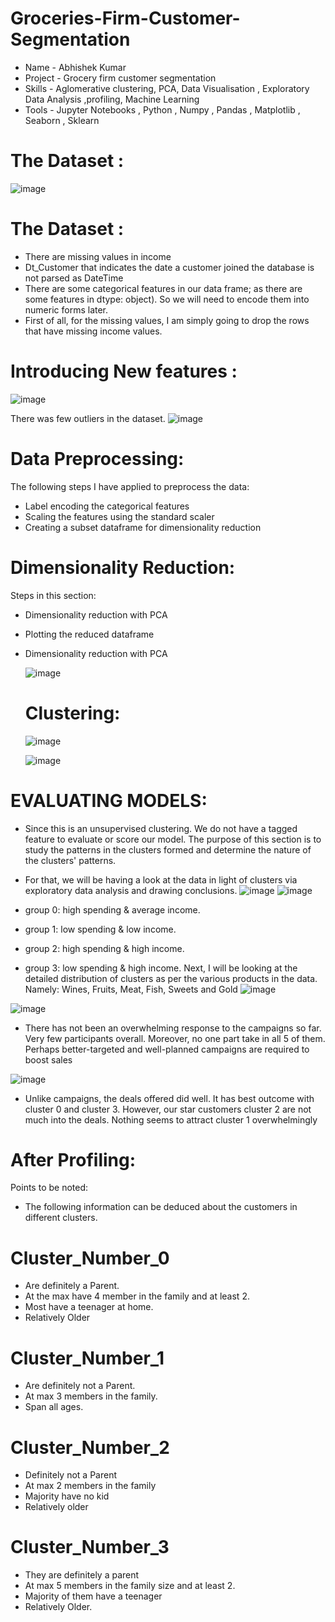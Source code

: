 # Groceries-Firm-Customer-Segmentation
- Name - Abhishek Kumar
- Project - Grocery firm customer segmentation
- Skills - Aglomerative clustering, PCA, Data Visualisation , Exploratory Data Analysis ,profiling,  Machine Learning
- Tools -  Jupyter Notebooks , Python , Numpy , Pandas , Matplotlib , Seaborn , Sklearn
# The Dataset :
![image](https://github.com/user-attachments/assets/991b1c76-5a95-4f7a-8f5c-360ef8dcaa78)
# The Dataset :
- There are missing values in income
- Dt_Customer that indicates the date a customer joined the database is not parsed as DateTime
- There are some categorical features in our data frame; as there are some features in dtype: object). So we will need to encode them into numeric forms later.
- First of all, for the missing values, I am simply going to drop the rows that have missing income values.

# Introducing New features :  
![image](https://github.com/user-attachments/assets/3dd91686-6c0e-4501-b42f-512c7a821796)

There was few outliers in the dataset.
![image](https://github.com/user-attachments/assets/0d023502-292d-49d3-95b2-8b92e6b7c6e6)

# Data Preprocessing:
The following steps I have applied to preprocess the data:

- Label encoding the categorical features
- Scaling the features using the standard scaler
- Creating a subset dataframe for dimensionality reduction
# Dimensionality Reduction:
Steps in this section:

- Dimensionality reduction with PCA
- Plotting the reduced dataframe
- Dimensionality reduction with PCA
  
  ![image](https://github.com/user-attachments/assets/a622e0d1-c16a-4426-abd5-0aea0b97d2ca)

  # Clustering:
  ![image](https://github.com/user-attachments/assets/380d1da3-1989-4800-ad39-4b3a042aa26e)

  ![image](https://github.com/user-attachments/assets/23b71cb4-4ee7-4db2-ac83-3d380a11bd5f)
  
# EVALUATING MODELS:
- Since this is an unsupervised clustering. We do not have a tagged feature to evaluate or score our model. The purpose of this section is to study the patterns in the clusters formed and determine the nature of the clusters' patterns.

- For that, we will be having a look at the data in light of clusters via exploratory data analysis and drawing conclusions.
  ![image](https://github.com/user-attachments/assets/98a94a40-a09c-41fd-8fc7-07cb02bbf4ee)
  ![image](https://github.com/user-attachments/assets/8583f6e3-98fe-43cf-890e-906b4a0b324d)

- group 0: high spending & average income.
- group 1: low spending & low income.
- group 2: high spending & high income.
- group 3: low spending & high income.
Next, I will be looking at the detailed distribution of clusters as per the various products in the data. Namely: Wines, Fruits, Meat, Fish, Sweets and Gold
![image](https://github.com/user-attachments/assets/78eafd2d-2555-4fae-a554-cabcc4514ed7)

![image](https://github.com/user-attachments/assets/7fd742dc-3001-4a51-9350-1970ed9a85b4)

- There has not been an overwhelming response to the campaigns so far. Very few participants overall. Moreover, no one part take in all 5 of them. Perhaps better-targeted and well-planned campaigns are required to boost sales
  
![image](https://github.com/user-attachments/assets/f7cdeb3a-2574-4ad9-8140-0410f75ba416)
- Unlike campaigns, the deals offered did well. It has best outcome with cluster 0 and cluster 3. However, our star customers cluster 2 are not much into the deals. Nothing seems to attract cluster 1 overwhelmingly

# After Profiling:
Points to be noted:

- The following information can be deduced about the customers in different clusters.

# Cluster_Number_0

- Are definitely a Parent.
- At the max have 4 member in the family and at least 2.
- Most have a teenager at home.
- Relatively Older
  
# Cluster_Number_1

- Are definitely not a Parent.
- At max 3 members in the family.
- Span all ages.

# Cluster_Number_2

- Definitely not a Parent
- At max 2 members in the family
- Majority have no kid
- Relatively older

# Cluster_Number_3

- They are definitely a parent
- At max 5 members in the family size and at least 2.
- Majority of them have a teenager
- Relatively Older.








